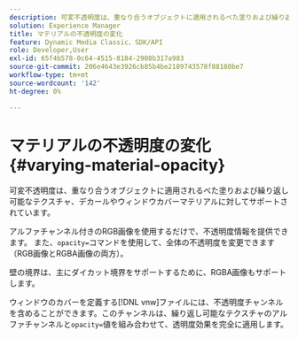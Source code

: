 ```yaml
---
description: 可変不透明度は、重なり合うオブジェクトに適用されるべた塗りおよび繰り返し可能なテクスチャ、デカールやウィンドウカバーマテリアルに対してサポートされています。
solution: Experience Manager
title: マテリアルの不透明度の変化
feature: Dynamic Media Classic、SDK/API
role: Developer,User
exl-id: 65f4b578-0c64-4515-8184-2908b317a983
source-git-commit: 206e4643e3926cb85b4be2189743578f88180be7
workflow-type: tm+mt
source-wordcount: '142'
ht-degree: 0%

---
```


# マテリアルの不透明度の変化{#varying-material-opacity}

可変不透明度は、重なり合うオブジェクトに適用されるべた塗りおよび繰り返し可能なテクスチャ、デカールやウィンドウカバーマテリアルに対してサポートされています。

アルファチャンネル付きのRGB画像を使用するだけで、不透明度情報を提供できます。 また、`opacity=`コマンドを使用して、全体の不透明度を変更できます（RGB画像とRGBA画像の両方）。

壁の境界は、主にダイカット境界をサポートするために、RGBA画像もサポートします。

ウィンドウのカバーを定義する[!DNL vnw]ファイルには、不透明度チャンネルを含めることができます。このチャンネルは、繰り返し可能なテクスチャのアルファチャンネルと`opacity=`値を組み合わせて、透明度効果を完全に適用します。
